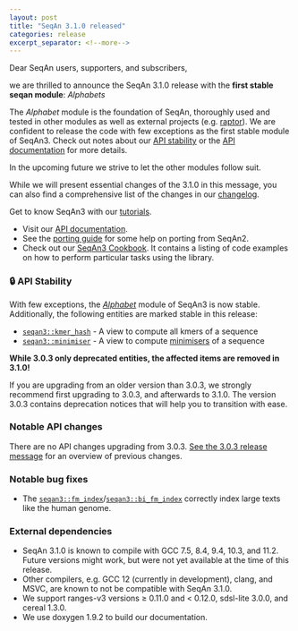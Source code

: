 ```yaml
---
layout: post
title: "SeqAn 3.1.0 released"
categories: release
excerpt_separator: <!--more-->
---
```


Dear SeqAn users, supporters, and subscribers,

we are thrilled to announce the SeqAn 3.1.0 release with the **first stable seqan module**: *Alphabets*

<!--more-->

The *Alphabet* module is the foundation of SeqAn, thoroughly used and tested in other modules as well as external projects (e.g. [raptor](https://github.com/seqan/raptor/)). We are confident to release the code with few exceptions as the first stable module of SeqAn3.
Check out notes about our [API stability](https://docs.seqan.de/seqan/3.1.0/about_api.html) or the [API documentation](https://docs.seqan.de/seqan/3.1.0/modules.html) for more details.

In the upcoming future we strive to let the other modules follow suit.

While we will present essential changes of the 3.1.0 in this message, you can also find a comprehensive list of the changes in our [changelog](https://docs.seqan.de/seqan/3.1.0/about_changelog.html).

Get to know SeqAn3 with our [tutorials](https://docs.seqan.de/seqan/3.1.0/usergroup1.html).
* Visit our [API documentation](https://docs.seqan.de/seqan/3.1.0/index.html).
* See the [porting guide](https://docs.seqan.de/seqan/3.1.0/howto_porting.html) for some help on porting from SeqAn2.
* Check out our [SeqAn3 Cookbook](https://docs.seqan.de/seqan/3.1.0/cookbook.html). It contains a listing of code examples on how to perform particular tasks using the library.

### 🔒 API Stability

With few exceptions, the [*Alphabet*](https://docs.seqan.de/seqan/3.1.0/group__alphabet.html) module of SeqAn3 is now stable. Additionally, the following entities are marked stable in this release:

* [`seqan3::kmer_hash`](https://docs.seqan.de/seqan/3.1.0/group__search__views.html#ga6e598d6a021868f704d39df73252974f) - A view to compute all kmers of a sequence
* [`seqan3::minimiser`](https://docs.seqan.de/seqan/3.1.0/group__search__views.html#ga191fcd1360fc430441567f3ed0f371d1) - A view to compute [minimisers](https://docs.seqan.de/seqan/3.1.0/tutorial_minimiser.html) of a sequence

**While 3.0.3 only deprecated entities, the affected items are removed in 3.1.0!**

If you are upgrading from an older version than 3.0.3, we strongly recommend first upgrading to 3.0.3, and afterwards to 3.1.0. The version 3.0.3 contains deprecation notices that will help you to transition with ease.

### Notable API changes

There are no API changes upgrading from 3.0.3. [See the 3.0.3 release message](https://github.com/seqan/seqan3/releases/tag/3.0.3#api-stability) for an overview of previous changes.

### Notable bug fixes
* The [`seqan3::fm_index`](https://docs.seqan.de/seqan/3.1.0/classseqan3_1_1fm__index.html)/[`seqan3::bi_fm_index`](https://docs.seqan.de/seqan/3.1.0/classseqan3_1_1bi__fm__index.html) correctly index large texts like the human genome.

### External dependencies

* SeqAn 3.1.0 is known to compile with GCC 7.5, 8.4, 9.4, 10.3, and 11.2. Future versions might work, but were not yet available at the time of this release.
* Other compilers, e.g. GCC 12 (currently in development), clang, and MSVC, are known to not be compatible with SeqAn 3.1.0.
* We support ranges-v3 versions ≥ 0.11.0 and < 0.12.0, sdsl-lite 3.0.0, and cereal 1.3.0.
* We use doxygen 1.9.2 to build our documentation.
